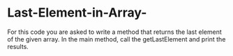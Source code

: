 # Last-Element-in-Array- 
For this code you are asked to write a method that returns the last element of the given array. In the main method, call the getLastElement and print the results. 

